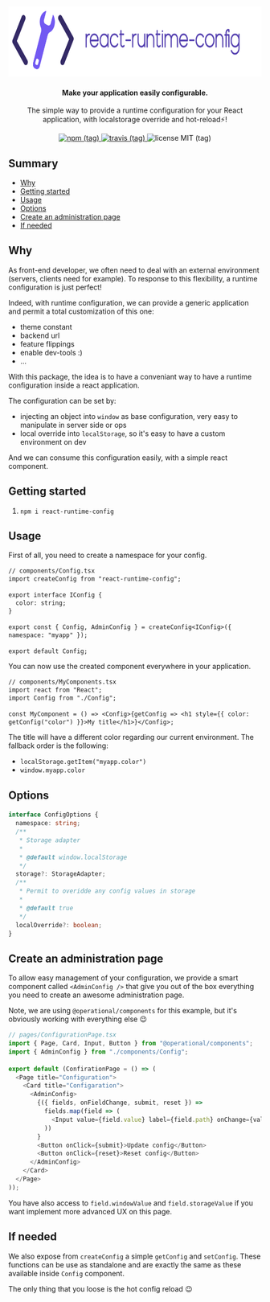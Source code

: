 <p align="center">
  <img src="https://github.com/contiamo/react-runtime-config/raw/master/assets/react-runtime-config-logo.png" alt="react-runtime-config" height="140" />
</p>

<h4 align="center">
  Make your application easily configurable.
</h4>

<p align="center">
  The simple way to provide a runtime configuration for your React application, with localstorage override and hot-reload⚡️!
</p>

<p align="center">
  <a href="https://www.npmjs.com/package/react-runtime-config">
    <img src="https://img.shields.io/npm/v/react-runtime-config/latest.svg" alt="npm (tag)" />
  </a>
  <a href="">
    <img src="https://img.shields.io/travis/contiamo/react-runtime-config/master.svg" alt="travis (tag)" />
  </a>
  <img src="https://img.shields.io/github/license/mashape/apistatus.svg" alt="license MIT (tag)" />
</p>

## Summary

<!-- START doctoc generated TOC please keep comment here to allow auto update -->
<!-- DON'T EDIT THIS SECTION, INSTEAD RE-RUN doctoc TO UPDATE -->

- [Why](#why)
- [Getting started](#getting-started)
- [Usage](#usage)
- [Options](#options)
- [Create an administration page](#create-an-administration-page)
- [If needed](#if-needed)

<!-- END doctoc generated TOC please keep comment here to allow auto update -->

## Why

As front-end developer, we often need to deal with an external environment (servers, clients need for example).
To response to this flexibility, a runtime configuration is just perfect!

Indeed, with runtime configuration, we can provide a generic application and permit a total customization of this one:

- theme constant
- backend url
- feature flippings
- enable dev-tools :)
- …

With this package, the idea is to have a conveniant way to have a runtime configuration inside a react application.

The configuration can be set by:

- injecting an object into `window` as base configuration, very easy to manipulate in server side or ops
- local override into `localStorage`, so it's easy to have a custom environment on dev

And we can consume this configuration easily, with a simple react component.

## Getting started

1. `npm i react-runtime-config`

## Usage

First of all, you need to create a namespace for your config.

```tsx
// components/Config.tsx
import createConfig from "react-runtime-config";

export interface IConfig {
  color: string;
}

export const { Config, AdminConfig } = createConfig<IConfig>({ namespace: "myapp" });

export default Config;
```

You can now use the created component everywhere in your application.

```tsx
// components/MyComponents.tsx
import react from "React";
import Config from "./Config";

const MyComponent = () => <Config>{getConfig => <h1 style={{ color: getConfig("color") }}>My title</h1>}</Config>;
```

The title will have a different color regarding our current environment.
The fallback order is the following:

- `localStorage.getItem("myapp.color")`
- `window.myapp.color`

## Options

```ts
interface ConfigOptions {
  namespace: string;
  /**
   * Storage adapter
   *
   * @default window.localStorage
   */
  storage?: StorageAdapter;
  /**
   * Permit to overidde any config values in storage
   *
   * @default true
   */
  localOverride?: boolean;
}
```

## Create an administration page

To allow easy management of your configuration, we provide a smart component called `<AdminConfig />` that give you out of the box everything you need to create an awesome administration page.

Note, we are using `@operational/components` for this example, but it's obviously working with everything else :wink:

```ts
// pages/ConfigurationPage.tsx
import { Page, Card, Input, Button } from "@operational/components";
import { AdminConfig } from "./components/Config";

export default (ConfirationPage = () => (
  <Page title="Configuration">
    <Card title="Configaration">
      <AdminConfig>
        {({ fields, onFieldChange, submit, reset }) =>
          fields.map(field => (
            <Input value={field.value} label={field.path} onChange={val => field.onChange(field.path, val)} />
          ))
        }
        <Button onClick={submit}>Update config</Button>
        <Button onClick={reset}>Reset config</Button>
      </AdminConfig>
    </Card>
  </Page>
));
```

You have also access to `field.windowValue` and `field.storageValue` if you want implement more advanced UX on this page.

## If needed

We also expose from `createConfig` a simple `getConfig` and `setConfig`. These functions can be use as standalone and are exactly the same as these available inside `Config` component.

The only thing that you loose is the hot config reload :wink:
